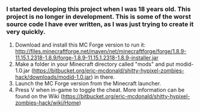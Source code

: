 ### I started developing this project when I was 18 years old. This project is no longer in development. This is some of the worst source code I have ever written, as I was just trying to create it very quickly. ###

1. Download and install this MC Forge version to run it: http://files.minecraftforge.net/maven/net/minecraftforge/forge/1.8.9-11.15.1.2318-1.8.9/forge-1.8.9-11.15.1.2318-1.8.9-installer.jar
2. Make a folder in your Minecraft directory called "mods" and put modid-1.0.jar (https://bitbucket.org/eric-mcdonald/shitty-hypixel-zombies-hack/downloads/modid-1.0.jar) in there.
3. Launch the MC Forge version from the Minecraft launcher.
4. Press V when in-game to toggle the cheat. More information can be found on the Wiki (https://bitbucket.org/eric-mcdonald/shitty-hypixel-zombies-hack/wiki/Home)